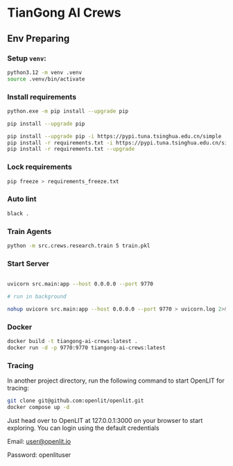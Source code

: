 
# TianGong AI Crews

## Env Preparing

### Setup `venv`:

```bash
python3.12 -m venv .venv
source .venv/bin/activate
```

### Install requirements

```bash
python.exe -m pip install --upgrade pip

pip install --upgrade pip

pip install --upgrade pip -i https://pypi.tuna.tsinghua.edu.cn/simple
pip install -r requirements.txt -i https://pypi.tuna.tsinghua.edu.cn/simple
pip install -r requirements.txt --upgrade
```

### Lock requirements
```bash
pip freeze > requirements_freeze.txt
```

### Auto lint
```bash
black .
```

### Train Agents
```bash
python -m src.crews.research.train 5 train.pkl
```

### Start Server

```bash

uvicorn src.main:app --host 0.0.0.0 --port 9770

# run in background

nohup uvicorn src.main:app --host 0.0.0.0 --port 9770 > uvicorn.log 2>&1 &
```

### Docker
```bash
docker build -t tiangong-ai-crews:latest .
docker run -d -p 9770:9770 tiangong-ai-crews:latest
```

### Tracing
In another project directory, run the following command to start OpenLIT for tracing:
```bash
git clone git@github.com:openlit/openlit.git
docker compose up -d
```

Just head over to OpenLIT at 127.0.0.1:3000 on your browser to start exploring. You can login using the default credentials

Email: user@openlit.io

Password: openlituser

